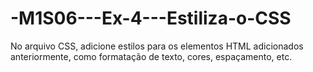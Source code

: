 # -M1S06---Ex-4---Estiliza-o-CSS
No arquivo CSS, adicione estilos para os elementos HTML adicionados anteriormente, como formatação de texto, cores, espaçamento, etc.
